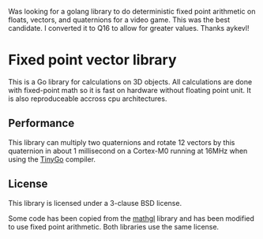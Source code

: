 Was looking for a golang library to do deterministic fixed point arithmetic
on floats, vectors, and quaternions for a video game. This was the best candidate.
I converted it to Q16 to allow for greater values. Thanks aykevl!

# Fixed point vector library

This is a Go library for calculations on 3D objects. All calculations are done
with fixed-point math so it is fast on hardware without floating point unit.
It is also reproduceable accross cpu architectures.

## Performance

This library can multiply two quaternions and rotate 12 vectors by this
quaternion in about 1 millisecond on a Cortex-M0 running at 16MHz when using the
[TinyGo](https://github.com/aykevl/tinygo) compiler.

## License

This library is licensed under a 3-clause BSD license.

Some code has been copied from the [mathgl](https://github.com/go-gl/mathgl)
library and has been modified to use fixed point arithmetic. Both libraries use
the same license.
